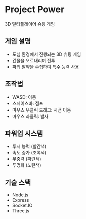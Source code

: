 # Project Power

3D 멀티플레이어 슈팅 게임

## 게임 설명
- 도심 환경에서 진행되는 3D 슈팅 게임
- 건물을 오르내리며 전투
- 파워 알약을 수집하여 특수 능력 사용

## 조작법
- WASD: 이동
- 스페이스바: 점프
- 마우스 우클릭 드래그: 시점 이동
- 마우스 좌클릭: 발사

## 파워업 시스템
- 투시 능력 (빨간색)
- 속도 증가 (초록색)
- 무중력 (파란색)
- 투명화 (노란색)

## 기술 스택
- Node.js
- Express
- Socket.IO
- Three.js 